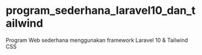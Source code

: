 # program_sederhana_laravel10_dan_tailwind
Program Web sederhana menggunakan framework Laravel 10 &amp; Tailwind CSS
